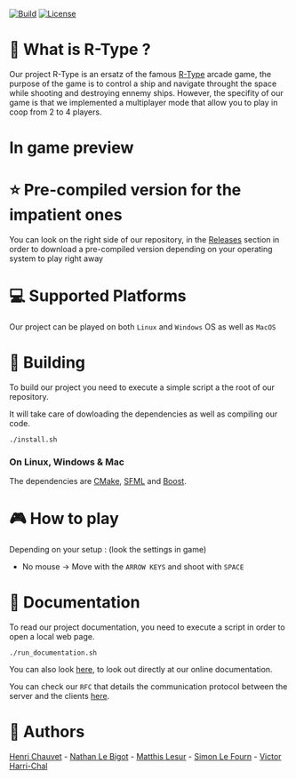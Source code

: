 [![Build](https://img.shields.io/github/workflow/status/JohanCDev/Bomberman/Build)](https://github.com/VictorHarri-Chal/R-Type/actions/workflows/build.yml)
[![License](https://img.shields.io/github/license/VictorHarri-Chal/R-Type)](https://github.com/VictorHarri-Chal/R-Type)

# :rocket:  What is R-Type ?
Our project R-Type is an ersatz of the famous [R-Type](https://www.youtube.com/watch?v=2xAX6XTzpg0) arcade game, the purpose of the game is to control a ship and navigate throught the space while shooting and destroying ennemy ships.
However, the specifity of our game is that we implemented a multiplayer mode that allow you to play in coop from 2 to 4 players.

# In game preview

# :star:  Pre-compiled version for the impatient ones
You can look on the right side of our repository, in the [Releases](https://github.com/VictorHarri-Chal/R-Type/releases) section in order to download a pre-compiled version depending on your operating system to play right away

# :computer:  Supported Platforms
Our project can be played on both ```Linux``` and ```Windows``` OS as well as ```MacOS```

# :hammer:  Building
To build our project you need to execute a simple script a the root of our repository.

It will take care of dowloading the dependencies as well as compiling our code.

```./install.sh```

### On Linux, Windows & Mac
The dependencies are [CMake](https://cmake.org/), [SFML](https://www.sfml-dev.org/index-fr.php) and [Boost](https://boost.org).

# :video_game:  How to play
Depending on your setup : (look the settings in game)

  - No mouse -> Move with the ```ARROW KEYS``` and shoot with ```SPACE```

# :page_with_curl:  Documentation
To read our project documentation, you need to execute a script in order to open a local web page.

```./run_documentation.sh```

You can also look [here](https://victorharri-chal.github.io/R-Type/), to look out directly at our online documentation.

You can check our ```RFC``` that details the communication protocol between the server and the clients [here](https://simonlefourn.notion.site/Network-db4461454b9d44e78efc64aecb0cddb7).

# :dancers:  Authors
[Henri Chauvet](https://github.com/H-chauvet) - [Nathan Le Bigot](https://github.com/nlbxyz) - [Matthis Lesur](https://github.com/tistech0) - [Simon Le Fourn](https://github.com/simlf) - [Victor Harri-Chal](https://github.com/VictorHarri-Chal)
